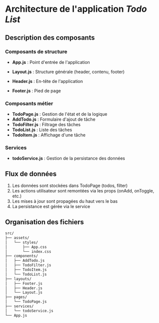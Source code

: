 
# Architecture de l'application *Todo List*

## Description des composants

### Composants de structure

- **App.js** : Point d'entrée de l'application

- **Layout.js** : Structure générale (header, contenu, footer)
- **Header.js** : En-tête de l'application
- **Footer.js** : Pied de page

### Composants métier

- **TodoPage.js** : Gestion de l'état et de la logique
- **AddTodo.js** : Formulaire d'ajout de tâche
- **TodoFilter.js** : Filtrage des tâches
- **TodoList.js** : Liste des tâches
- **TodoItem.js** : Affichage d'une tâche

### Services

- **todoService.js** : Gestion de la persistance des données

## Flux de données

1. Les données sont stockées dans TodoPage (todos, filter)
2. Les actions utilisateur sont remontées via les props (onAdd, onToggle, etc.)
3. Les mises à jour sont propagées du haut vers le bas
4. La persistance est gérée via le service

## Organisation des fichiers

```bash
src/
├── assets/
│   └── styles/
│       ├── App.css
│       └── index.css
├── components/
│   ├── AddTodo.js
│   ├── TodoFilter.js
│   ├── TodoItem.js
│   └── TodoList.js
├── layouts/
│   ├── Footer.js
│   ├── Header.js
│   └── Layout.js
├── pages/
│   └── TodoPage.js
├── services/
│   └── todoService.js
└── App.js
```
